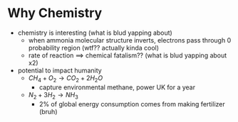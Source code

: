 # Why Chemistry

- chemistry is interesting (what is blud yapping about)
	- when ammonia molecular structure inverts, electrons pass through 0 probability region (wtf?? actually kinda cool)
	- rate of reaction $\implies$ chemical fatalism?? (what is blud yapping about x2)
- potential to impact humanity
	- $CH_{4}+O_{2}\to CO_{2}+2H_{2}O$
		- capture environmental methane, power UK for a year
	- $N_{2}+3H_{2}\to NH_{3}$
		- 2% of global energy consumption comes from making fertilizer (bruh)